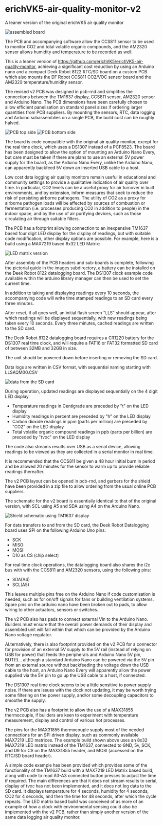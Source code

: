 # erichVK5-air-quality-monitor-v2
A leaner version of the original erichVK5 air quality monitor

![assembled board](images/08-assembled-air-quality-monitor-v2.JPG)

The PCB and accompanying software allow the CCS811 sensor to be used to monitor CO2 and total volatile organic compounds, and the AM2320 sensor allows humidity and temperature to be recorded as well.

This is a leaner version of https://github.com/erichVK5/erichVK5-air-quality-monitor, achieving a significant cost reduction by using an Arduino nano and a compact Deek Robot 8122 RTC/SD board on a custom PCB which also mounts the DF Robot CCS811 CO2/VOC sensor board and the AM2320 temperature/humidity sensor. 

The revised v2 PCB was designed in pcb-rnd and simplifies the connections between the TM1637 display, CCS811 sensor, AM2320 sensor and Arduino Nano. The PCB dimensions have been carefully chosen to allow efficient panelisation on standard panel sizes if ordering larger quantities from PCB suppliers. By mounting the sensors, RTC, data logging and Arduino subassemblies on a single PCB, the build cost can be roughly halved. 

![PCB top side](images/PCB-top-side.JPG)
![PCB bottom side](images/PCB-bottom-side.JPG)

The board is code compatible with the original air quality monitor, except for the real time clock, which uses a DS1307 instead of a PCF8523. The board has been designed to allow the option of mounting an Arduino Nano Every, but care must be taken if there are plans to use an external 5V power supply for the board, as the Arduino Nano Every, unlike the Arduino Nano, can apparently backfeed 5V down an inserted USB cable to a host.

Low cost data logging air quality monitors remain useful in educational and community settings to provide a qualitative indication of air quality over time. In particular, CO2 levels can be a useful proxy for air turnover in built environments, and by extension, inform measures that seek to reduce the risk of persisting airborne pathogens. The utility of CO2 as a proxy for airborne pathogen loads will be affected by sources of combustion or fermentation (i.e. processes producing CO2 in addition to people) in the indoor space, and by the use of air purifying devices, such as those circulating air through suitable filters.

The PCB has a footprint allowing connection to an inexpensive TM1637 based four digit LED display for the display of readings, but with suitable code modification, other display options are possible. For example, here is a build using a MAX7219 based 8x32 LED Matrix:

![LED matrix version](images/009-LED-matrix-version-time.JPG)

After assembly of the PCB headers and sub-boards is complete, following the pictorial guide in the images subdirectory, a battery can be installed on the Deek Robot 8122 datalogging board. The DS1307 clock example code available within the arduino library manager can then be used to set the current time.

In addition to taking and displaying readings every 10 seconds, the accompanying code will write time stamped readings to an SD card every three minutes.

After reset, if all goes well, an initial flash screen "LLS" should appear, after which readings will be displayed sequentially, with new readings being taken every 10 seconds. Every three minutes, cached readings are written to the SD card.

The Deek Robot 8122 datalogging board requires a CR1220 battery for the DS1307 real time clock, and will require a FAT16 or FAT32 formatted SD card of between 32MB and 32GB in size.

The unit should be powered down before inserting or removing the SD card.

Data logs are written in CSV format, with sequential naming starting with LLSAQM00.CSV

![data from the SD card](images/LLS-data-analysis.jpg)

During operation, updated readings are displayed sequentially on the 4 digit LED display.

- Temperature readings in Centigrade are preceded by "t" on the LED display
- Humidity readings in percent are preceded by "h" on the LED display
- Carbon dioxide readings in ppm (parts per million) are preceded by "CO2" on the LED display
- Total volatile organic compound readings in ppb (parts per billion) are preceded by "tvoc" on the LED display

The code also streams results over USB as a serial device, allowing readings to be viewed as they are collected in a serial monitor in real time.

It is recommended that the CCS811 be given a 48 hour initial burn in period and be allowed 20 minutes for the sensor to warm up to provide reliable readings thereafter.

The v2 PCB layout can be opened in pcb-rnd, and gerbers for the shield have been provided in a zip file to allow ordering from the usual online PCB suppliers.

The schematic for the v2 board is essentially identical to that of the original version, with SCL using A5 and SDA using A4 on the Arduino Nano.

![Shield schematic using TM1637 display](images/LLS-shield-TM1637-schematic-v1.png)

For data transfers to and from the SD card, the Deek Robot Datalogging board uses SPI on the following Arduino Uno pins:

- SCK
- MISO
- MOSI
- D10 as CS (chip select)

For real time clock operations, the datalogging board also shares the i2c bus with with the CCS811 and AM2320 sensors, using the following pins:

- SDA(A4)
- SCL(A5)

This leaves multiple pins free on the Arduino Nano if code customisation is needed, such as for on/off signals for fans or building ventilation systems. Spare pins on the arduino nano have been broken out to pads, to allow wiring to other actuators, sensors or switches.

The v2 PCB also has pads to connect external Vin to the Arduino Nano. Builders must ensure that the overall power demands of their display and assembled unit will fall within that which can be provided by the Arduino Nano voltage regulator.

ALternatively, there is also footprint provided on the v2 PCB for a connector for provision of an external 5V supply to the 5V rail (instead of relying on USB for power) that feeds the peripherals and Arduino Nano 5V pin, BUT(!)... although a standard Arduino Nano can be powered via the 5V pin from an external source without backfeeding the voltage down the USB cable to the host, an Arduino Nano Every will apparently allow the power supplied via the 5V pin to go up the USB cable to a host, if connected.

The DS1307 real time clock seems to be a little sensitive to power supply noise. If there are issues with the clock not updating, it may be worth trying some filtering on the power supply, and/or some decoupling capacitors to smoothe the supply.

The v2 PCB also has a footprint to allow the use of a MAX31855 thermocouple, if builders are keen to experiment with temperature measurement, display and control of various hot processes.

The pins for the MAX31855 thermocouple supply most of the needed connections for an SPI driven display, such as commonly available MAX7219 LED matrices. The example build shown above uses an 8x32 MAX7219 LED matrix instead of the TM1637, connected to GND, 5v, SCK, and D9 for CS on the MAX31855 header, and MOSI (accessed on the RTC/SD board header).

A simple code example has been provided which provides some of the functionality of the TM1637 build with a MAX7219 LED Matrix based build, along with code to read A0-A3 connected button presses to adjust the time if required. The main differences are that it does not stream results to serial, display of tvoc has not been implemented, and it does not log data to the SD card. It displays temperature for 4 seconds, humidity for 4 seconds, CO2 for 4 seconds, and then the time for 48 seconds, after which the cycle repeats. The LED matrix based build was conceived of as more of an example of how a clock with environmental sensing could also be implemented with the v2 PCB, rather than simply another version of the same data logging air quality monitor.

